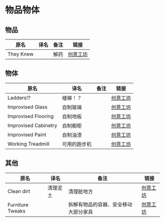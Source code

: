 # 物品物体

## 物品

| 原名      | 译名 | 备注 | 链接                                                                          |
| --------- | ---- | ---- | ----------------------------------------------------------------------------- |
| They Knew |      | 解药 | [创意工坊](https://steamcommunity.com/sharedfiles/filedetails/?id=2725378876) |

## 物体

| 原名                 | 译名         | 备注 | 链接                                                                          |
| -------------------- | ------------ | ---- | ----------------------------------------------------------------------------- |
| Ladders!?            | 楼梯！？     |      | [创意工坊](https://steamcommunity.com/sharedfiles/filedetails/?id=2737665235) |
| Improvised Glass     | 自制玻璃     |      | [创意工坊](https://steamcommunity.com/sharedfiles/filedetails/?id=2800412098) |
| Improvised Flooring  | 自制地板     |      | [创意工坊](https://steamcommunity.com/sharedfiles/filedetails/?id=2790428261) |
| Improvised Cabinetry | 自制橱柜     |      | [创意工坊](https://steamcommunity.com/sharedfiles/filedetails/?id=2810378872) |
| Improvised Paint     | 自制油漆     |      | [创意工坊](https://steamcommunity.com/sharedfiles/filedetails/?id=2789503316) |
| Working Treadmill    | 可用的跑步机 |      | [创意工坊](https://steamcommunity.com/sharedfiles/filedetails/?id=2752895143) |

## 其他

| 原名             | 译名     | 备注                                 | 链接                                                                          |
| ---------------- | -------- | ------------------------------------ | ----------------------------------------------------------------------------- |
| Clean dirt       | 清理泥土 | 清理脏地方                           | [创意工坊](https://steamcommunity.com/sharedfiles/filedetails/?id=2711057211) |
| Furniture Tweaks |          | 拆解有物品的容器、安全移动大部分家具 | [创意工坊](https://steamcommunity.com/sharedfiles/filedetails/?id=2932632173) |
